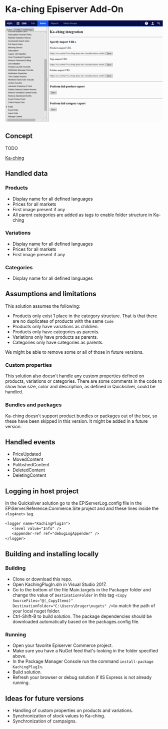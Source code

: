 # Ka-ching Episerver Add-On

![](https://raw.githubusercontent.com/ka-ching-as/ka-ching-episerver-app/master/Images/EpiserverKachingPlugIn.png)

## Concept

TODO

[Ka-ching](https://ka-ching.dk)

## Handled data

### Products

 * Display name for all defined languages
 * Prices for all markets
 * First image present if any
 * All parent categories are added as tags to enable folder structure in Ka-ching

### Variations

 * Display name for all defined languages
 * Prices for all markets
 * First image present if any

### Categories

 * Display name for all defined languages

## Assumptions and limitations
This solution assumes the following:

- Products only exist 1 place in the category structure. That is that there are no duplicates of products with the same `Code`
- Products only have variations as children.
- Products only have categories as parents.
- Variations only have products as parents.
- Categories only have categories as parents.

We might be able to remove some or all of those in future versions.

### Custom properties

This solution also doesn't handle any custom properties defined on products, variations or categories. There are some comments in the code to show how size, color and description, as defined in Quicksilver, could be handled.

### Bundles and packages

Ka-ching doesn't support product bundles or packages out of the box, so these have been skipped in this version. It might be added in a future version.

## Handled events

- PriceUpdated
- MovedContent
- PulibshedContent
- DeletedContent
- DeletingContent

## Logging in host project

In the Quicksilver solution go to the EPiServerLog.config file in the EPiServer.Reference.Commerce.Site project and and these lines inside the `<log4net>` tag.

```
<logger name="KachingPlugIn">
   <level value="Info" />
   <appender-ref ref="debugLogAppender" />
</logger>
```

## Building and installing locally

### Building

- Clone or download this repo.
- Open KachingPlugIn.sln in Visual Studio 2017.
- Go to the bottom of the file Main.targets in the Packager folder and change the value of `DestinationFolder` in this tag `<Copy  SourceFiles="@(_CopyItems)" DestinationFolder="C:\Users\Bruger\nugets" />`to match the path of your local nuget folder.
- Ctrl-Shift-B to build solution. The package dependencies should be downloaded automatically based on the packages.config file.

### Running

- Open your favorite Episerver Commerce project.
- Make sure you have a NuGet feed that's looking in the folder specified above.
- In the Package Manager Console run the command `install-package KachingPlugIn`.
- Build solution.
- Refresh your browser or debug solution if IIS Express is not already running.

## Ideas for future versions

- Handling of custom properties on products and variations.
- Synchronization of stock values to Ka-ching.
- Synchronization of campaigns.
